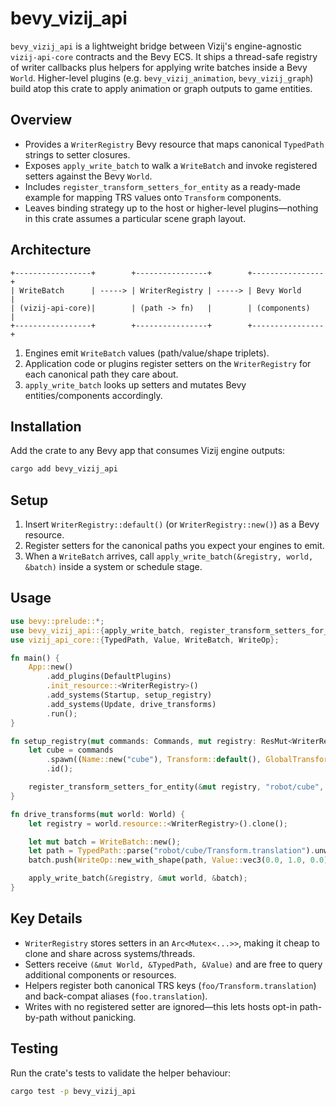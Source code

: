 # bevy_vizij_api

`bevy_vizij_api` is a lightweight bridge between Vizij's engine-agnostic `vizij-api-core` contracts and the Bevy ECS. It ships a
thread-safe registry of writer callbacks plus helpers for applying write batches inside a Bevy `World`. Higher-level plugins (e.g.
`bevy_vizij_animation`, `bevy_vizij_graph`) build atop this crate to apply animation or graph outputs to game entities.

## Overview

* Provides a `WriterRegistry` Bevy resource that maps canonical `TypedPath` strings to setter closures.
* Exposes `apply_write_batch` to walk a `WriteBatch` and invoke registered setters against the Bevy `World`.
* Includes `register_transform_setters_for_entity` as a ready-made example for mapping TRS values onto `Transform` components.
* Leaves binding strategy up to the host or higher-level plugins—nothing in this crate assumes a particular scene graph layout.

## Architecture

```
+-----------------+        +----------------+        +----------------+
| WriteBatch      | -----> | WriterRegistry | -----> | Bevy World     |
| (vizij-api-core)|        | (path -> fn)   |        | (components)   |
+-----------------+        +----------------+        +----------------+
```

1. Engines emit `WriteBatch` values (path/value/shape triplets).
2. Application code or plugins register setters on the `WriterRegistry` for each canonical path they care about.
3. `apply_write_batch` looks up setters and mutates Bevy entities/components accordingly.

## Installation

Add the crate to any Bevy app that consumes Vizij engine outputs:

```bash
cargo add bevy_vizij_api
```

## Setup

1. Insert `WriterRegistry::default()` (or `WriterRegistry::new()`) as a Bevy resource.
2. Register setters for the canonical paths you expect your engines to emit.
3. When a `WriteBatch` arrives, call `apply_write_batch(&registry, world, &batch)` inside a system or schedule stage.

## Usage

```rust
use bevy::prelude::*;
use bevy_vizij_api::{apply_write_batch, register_transform_setters_for_entity, WriterRegistry};
use vizij_api_core::{TypedPath, Value, WriteBatch, WriteOp};

fn main() {
    App::new()
        .add_plugins(DefaultPlugins)
        .init_resource::<WriterRegistry>()
        .add_systems(Startup, setup_registry)
        .add_systems(Update, drive_transforms)
        .run();
}

fn setup_registry(mut commands: Commands, mut registry: ResMut<WriterRegistry>) {
    let cube = commands
        .spawn((Name::new("cube"), Transform::default(), GlobalTransform::default()))
        .id();

    register_transform_setters_for_entity(&mut registry, "robot/cube", cube);
}

fn drive_transforms(mut world: World) {
    let registry = world.resource::<WriterRegistry>().clone();

    let mut batch = WriteBatch::new();
    let path = TypedPath::parse("robot/cube/Transform.translation").unwrap();
    batch.push(WriteOp::new_with_shape(path, Value::vec3(0.0, 1.0, 0.0), None));

    apply_write_batch(&registry, &mut world, &batch);
}
```

## Key Details

* `WriterRegistry` stores setters in an `Arc<Mutex<...>>`, making it cheap to clone and share across systems/threads.
* Setters receive `(&mut World, &TypedPath, &Value)` and are free to query additional components or resources.
* Helpers register both canonical TRS keys (`foo/Transform.translation`) and back-compat aliases (`foo.translation`).
* Writes with no registered setter are ignored—this lets hosts opt-in path-by-path without panicking.

## Testing

Run the crate's tests to validate the helper behaviour:

```bash
cargo test -p bevy_vizij_api
```
